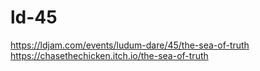 # ld-45

https://ldjam.com/events/ludum-dare/45/the-sea-of-truth
https://chasethechicken.itch.io/the-sea-of-truth

